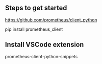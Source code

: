 ## Steps to get started

https://github.com/prometheus/client_python

pip install prometheus_client

## Install VSCode extension

prometheus-client-python-snippets

